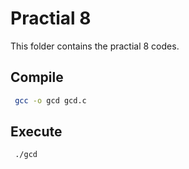 # Practial 8

This folder contains the practial 8 codes.

## Compile

```bash
 gcc -o gcd gcd.c  
```

## Execute

```bash
 ./gcd 
```
